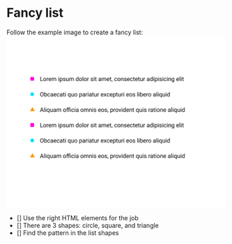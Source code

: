 # Fancy list

Follow the example image to create a fancy list:
![example](list-example.png)

* [] Use the right HTML elements for the job
* [] There are 3 shapes: circle, square, and triangle
* [] Find the pattern in the list shapes
